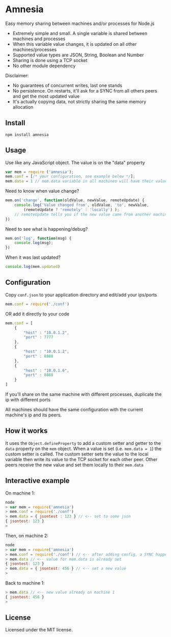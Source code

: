 # Amnesia

Easy memory sharing between machines and/or processes for Node.js

* Extremely simple and small. A single variable is shared between machines and processes
* When this variable value changes, it is updated on all other machines/processes
* Supported value types are JSON, String, Boolean and Number
* Sharing is done using a TCP socket
* No other module dependency

Disclaimer:

* No guarantees of concurrent writes, last one stands
* No persistence. On restarts, it'll ask for a SYNC from all others peers and get the most updated value
* It's actually copying data, not strictly sharing the same memory allocation

## Install

```
npm install amnesia
```

## Usage

Use like any JavaScript object. The value is on the "data" property
```js
var mem = require ('amnesia');
mem.conf = [/* your configuration, see example below */];
mem.data = 1 // mem.data variable in all machines will have their value set to 1

```

Need to know when value change?
```js
mem.on('change', function(oldValue, newValue, remoteUpdate) {
	console.log('Value changed from', oldValue, 'to', newValue,
		(remoteUpdate ? 'remotely' : 'locally') );
	// remoteUpdate tells you if the new value came from another machine (set remotely)
})
```

Need to see what is happening/debug?
```js
mem.on('log', function(msg) {
	console.log(msg);
})
```

When it was last updated?
```js
console.log(mem.updated)
```

## Configuration

Copy `conf.json` to your application directory and edit/add your ips/ports
```js
mem.conf = require('./conf')
```

OR add it directly to your code

```js
mem.conf = [
	{
		"host" : "10.0.1.2",
		"port" : 7777
	},
	{
		"host" : "10.0.1.2",
		"port" : 8888
	},
	{
		"host" : "10.0.1.6",
		"port" : 8888
	}
]
```

If you'll share on the same machine with different processes, duplicate the ip with different ports

All machines should have the same configuration with the current machine's ip and its peers.

## How it works
It uses the `Object.defineProperty` to add a custom setter and getter to the `data` property on the `mem` object.
When a value is set (i.e. `mem.data = 1`) the custom setter is called.
The custom setter sets the value to the local variable then write its value to the TCP socket for each other peer.
Other peers receive the new value and set them locally to their `mem.data`


## Interactive example
On machine 1:
```js
node
> var mem = require('amnesia')
> mem.conf = require('./conf')
> mem.data = { jsontest : 123 } // <-- set to some json
{ jsontest: 123 }
>
```

Then, on machine 2:
```js
node
> var mem = require('amnesia')
> mem.conf = require('./conf') // <-- after adding config, a SYNC happens
> mem.data // <-- value for mem.data is already set
{ jsontest: 123 }
> mem.data = { jsontest: 456 } // <-- set a new value
>
```

Back to machine 1:
```js
> mem.data // <-- new value already on machine 1
{ jsontest: 456 }
>
```


## License

Licensed under the MIT license.